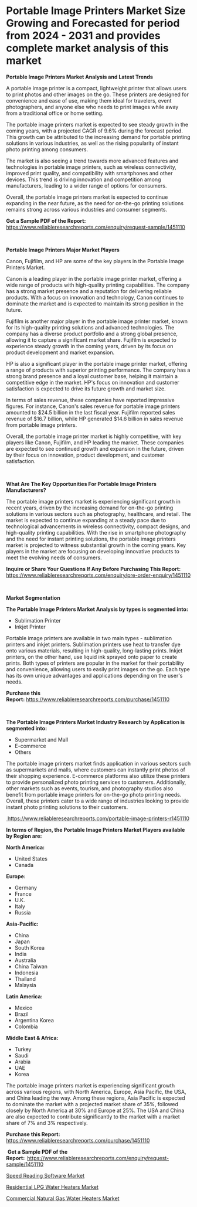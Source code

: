 <p><h1>Portable Image Printers Market Size Growing and Forecasted for period from 2024 - 2031 and provides complete market analysis of this market</h1></p><p><strong>Portable Image Printers Market Analysis and Latest Trends</strong></p>
<p><p>A portable image printer is a compact, lightweight printer that allows users to print photos and other images on the go. These printers are designed for convenience and ease of use, making them ideal for travelers, event photographers, and anyone else who needs to print images while away from a traditional office or home setting.</p><p>The portable image printers market is expected to see steady growth in the coming years, with a projected CAGR of 9.6% during the forecast period. This growth can be attributed to the increasing demand for portable printing solutions in various industries, as well as the rising popularity of instant photo printing among consumers.</p><p>The market is also seeing a trend towards more advanced features and technologies in portable image printers, such as wireless connectivity, improved print quality, and compatibility with smartphones and other devices. This trend is driving innovation and competition among manufacturers, leading to a wider range of options for consumers.</p><p>Overall, the portable image printers market is expected to continue expanding in the near future, as the need for on-the-go printing solutions remains strong across various industries and consumer segments.</p></p>
<p><strong>Get a Sample PDF of the Report:&nbsp;</strong> <a href="https://www.reliableresearchreports.com/enquiry/request-sample/1451110">https://www.reliableresearchreports.com/enquiry/request-sample/1451110</a></p>
<p>&nbsp;</p>
<p><strong>Portable Image Printers Major Market Players</strong></p>
<p><p>Canon, Fujifilm, and HP are some of the key players in the Portable Image Printers Market.</p><p>Canon is a leading player in the portable image printer market, offering a wide range of products with high-quality printing capabilities. The company has a strong market presence and a reputation for delivering reliable products. With a focus on innovation and technology, Canon continues to dominate the market and is expected to maintain its strong position in the future.</p><p>Fujifilm is another major player in the portable image printer market, known for its high-quality printing solutions and advanced technologies. The company has a diverse product portfolio and a strong global presence, allowing it to capture a significant market share. Fujifilm is expected to experience steady growth in the coming years, driven by its focus on product development and market expansion.</p><p>HP is also a significant player in the portable image printer market, offering a range of products with superior printing performance. The company has a strong brand presence and a loyal customer base, helping it maintain a competitive edge in the market. HP's focus on innovation and customer satisfaction is expected to drive its future growth and market size.</p><p>In terms of sales revenue, these companies have reported impressive figures. For instance, Canon's sales revenue for portable image printers amounted to $24.5 billion in the last fiscal year. Fujifilm reported sales revenue of $16.7 billion, while HP generated $14.6 billion in sales revenue from portable image printers.</p><p>Overall, the portable image printer market is highly competitive, with key players like Canon, Fujifilm, and HP leading the market. These companies are expected to see continued growth and expansion in the future, driven by their focus on innovation, product development, and customer satisfaction.</p></p>
<p>&nbsp;</p>
<p><strong>What Are The Key Opportunities For Portable Image Printers Manufacturers?</strong></p>
<p><p>The portable image printers market is experiencing significant growth in recent years, driven by the increasing demand for on-the-go printing solutions in various sectors such as photography, healthcare, and retail. The market is expected to continue expanding at a steady pace due to technological advancements in wireless connectivity, compact designs, and high-quality printing capabilities. With the rise in smartphone photography and the need for instant printing solutions, the portable image printers market is projected to witness substantial growth in the coming years. Key players in the market are focusing on developing innovative products to meet the evolving needs of consumers.</p></p>
<p><strong>Inquire or Share Your Questions If Any Before Purchasing This Report:</strong> <a href="https://www.reliableresearchreports.com/enquiry/pre-order-enquiry/1451110">https://www.reliableresearchreports.com/enquiry/pre-order-enquiry/1451110</a></p>
<p>&nbsp;</p>
<p><strong>Market Segmentation</strong></p>
<p><strong>The Portable Image Printers Market Analysis by types is segmented into:</strong></p>
<p><ul><li>Sublimation Printer</li><li>Inkjet Printer</li></ul></p>
<p><p>Portable image printers are available in two main types - sublimation printers and inkjet printers. Sublimation printers use heat to transfer dye onto various materials, resulting in high-quality, long-lasting prints. Inkjet printers, on the other hand, use liquid ink sprayed onto paper to create prints. Both types of printers are popular in the market for their portability and convenience, allowing users to easily print images on the go. Each type has its own unique advantages and applications depending on the user's needs.</p></p>
<p><strong>Purchase this Report:&nbsp;</strong><a href="https://www.reliableresearchreports.com/purchase/1451110">https://www.reliableresearchreports.com/purchase/1451110</a></p>
<p>&nbsp;</p>
<p><strong>The Portable Image Printers Market Industry Research by Application is segmented into:</strong></p>
<p><ul><li>Supermarket and Mall</li><li>E-commerce</li><li>Others</li></ul></p>
<p><p>The portable image printers market finds application in various sectors such as supermarkets and malls, where customers can instantly print photos of their shopping experience. E-commerce platforms also utilize these printers to provide personalized photo printing services to customers. Additionally, other markets such as events, tourism, and photography studios also benefit from portable image printers for on-the-go photo printing needs. Overall, these printers cater to a wide range of industries looking to provide instant photo printing solutions to their customers.</p></p>
<p><a href="https://www.reliableresearchreports.com/portable-image-printers-r1451110">&nbsp;https://www.reliableresearchreports.com/portable-image-printers-r1451110</a></p>
<p><strong>In terms of Region, the Portable Image Printers Market Players available by Region are:</strong></p>
<p>
    <p> <strong> North America: </strong>
        <ul>
            <li>United States</li>
            <li>Canada</li>
        </ul>
        </p> 
    <p> <strong> Europe: </strong>
        <ul>
            <li>Germany</li>
            <li>France</li>
            <li>U.K.</li>
            <li>Italy</li>
            <li>Russia</li>
        </ul>
        </p> 
    <p> <strong> Asia-Pacific: </strong>
        <ul>
            <li>China</li>
            <li>Japan</li>
            <li>South Korea</li>
            <li>India</li>
            <li>Australia</li>
            <li>China Taiwan</li>
            <li>Indonesia</li>
            <li>Thailand</li>
            <li>Malaysia</li>
        </ul>
        </p> 
    <p> <strong> Latin America: </strong>
        <ul>
            <li>Mexico</li>
            <li>Brazil</li>
            <li>Argentina Korea</li>
            <li>Colombia</li>
        </ul>
        </p> 
    <p> <strong> Middle East & Africa: </strong>
        <ul>
            <li>Turkey</li>
            <li>Saudi</li>
            <li>Arabia</li>
            <li>UAE</li>
            <li>Korea</li>
        </ul>
    </p>
    </p>
<p><p>The portable image printers market is experiencing significant growth across various regions, with North America, Europe, Asia Pacific, the USA, and China leading the way. Among these regions, Asia Pacific is expected to dominate the market with a projected market share of 35%, followed closely by North America at 30% and Europe at 25%. The USA and China are also expected to contribute significantly to the market with a market share of 7% and 3% respectively.</p></p>
<p><strong>Purchase this Report: </strong><a href="https://www.reliableresearchreports.com/purchase/1451110">https://www.reliableresearchreports.com/purchase/1451110</a></p>
<p>&nbsp;<strong>Get a Sample PDF of the Report:&nbsp;&nbsp;</strong><a href="https://www.reliableresearchreports.com/enquiry/request-sample/1451110">https://www.reliableresearchreports.com/enquiry/request-sample/1451110</a></p>
<p><strong></strong></p>
<p><p><a href="https://view.publitas.com/reportprime-1/speed-reading-software-market-size-share-analysis-growth-trends-forecast-2024-2031/">Speed Reading Software Market</a></p><p><a href="https://github.com/indrystar/Market-Research-Report-List-4/blob/main/residential-lpg-water-heaters-market.md">Residential LPG Water Heaters Market</a></p><p><a href="https://github.com/josesg55/Market-Research-Report-List-3/blob/main/commercial-natural-gas-water-heaters-market.md">Commercial Natural Gas Water Heaters Market</a></p></p>
